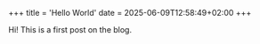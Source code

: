 +++
title = 'Hello World'
date = 2025-06-09T12:58:49+02:00
+++

Hi! This is a first post on the blog. 